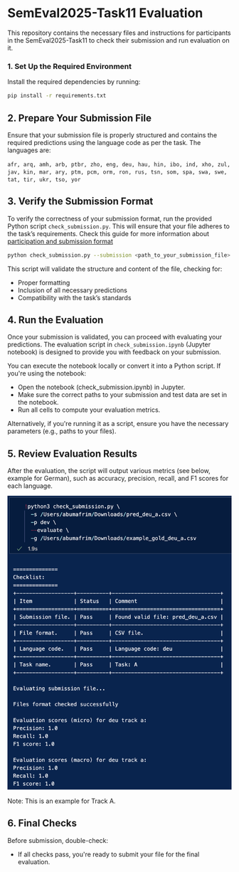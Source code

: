 # SemEval2025-Task11 Evaluation 


This repository contains the necessary files and instructions for participants in the SemEval2025-Task11 to check their submission and run evaluation on it.


### 1. Set Up the Required Environment

Install the required dependencies by running:

```bash
pip install -r requirements.txt

```

## 2. Prepare Your Submission File
Ensure that your submission file is properly structured and contains the required predictions using the language code as per the task. The languages are:

`afr, arq, amh, arb, ptbr, zho, eng, deu, hau, hin, ibo, ind, xho, zul, jav, kin, mar, ary, ptm, pcm, orm, ron, rus, tsn, som, spa, swa, swe, tat, tir, ukr, tso, yor`

## 3. Verify the Submission Format


To verify the correctness of your submission format, run the provided Python script `check_submission.py`. This will ensure that your file adheres to the task’s requirements. Check this guide for more information about [participation and submission format](https://docs.google.com/document/d/1yETTEiD8JVL8oeXu8Dvwc7OgPIDp0ROxd9nXifsXYYE/edit) 

```bash
python check_submission.py --submission <path_to_your_submission_file>

```

This script will validate the structure and content of the file, checking for:

- Proper formatting
- Inclusion of all necessary predictions
- Compatibility with the task’s standards


##  4. Run the Evaluation


Once your submission is validated, you can proceed with evaluating your predictions. The evaluation script in `check_submission.ipynb` (Jupyter notebook) is designed to provide you with feedback on your submission.

You can execute the notebook locally or convert it into a Python script. If you're using the notebook:

- Open the notebook (check_submission.ipynb) in Jupyter.
- Make sure the correct paths to your submission and test data are set in the notebook.
- Run all cells to compute your evaluation metrics.

Alternatively, if you're running it as a script, ensure you have the necessary parameters (e.g., paths to your files).

## 5. Review Evaluation Results

After the evaluation, the script will output various metrics (see below, example for German), such as accuracy, precision, recall, and F1 scores for each language.

<img width="746" alt="image" src="assets/success-submission-sample-output.png">

Note: This is an example for Track A.

## 6. Final Checks
Before submission, double-check:

- If all checks pass, you're ready to submit your file for the final evaluation.




